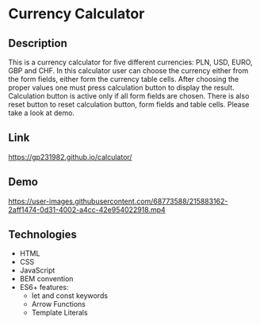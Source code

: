 # Currency Calculator

## Description
This is a currency calculator for five different currencies: PLN, USD, EURO, GBP and CHF.
In this calculator user can choose the currency either from the form fields, either form the currency table cells. 
After choosing the proper values one must press calculation button to display the result. 
Calculation button is active only if all form fields are chosen. 
There is also reset button to reset calculation button, form fields and table cells. Please take a look at demo.

## Link
https://gp231982.github.io/calculator/

## Demo
https://user-images.githubusercontent.com/68773588/215883162-2aff1474-0d31-4002-a4cc-42e954022918.mp4

## Technologies
- HTML
- CSS
- JavaScript
- BEM convention
- ES6+ features: 
  - let and const keywords
  - Arrow Functions
  - Template Literals
